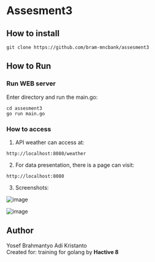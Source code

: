# Assesment3
## How to install
~~~
git clone https://github.com/bram-mncbank/assesment3
~~~

## How to Run
### Run WEB server
Enter directory and run the main.go:
~~~
cd assesment3
go run main.go
~~~
### How to access
1. API weather can access at:
~~~
http://localhost:8080/weather
~~~
2. For data presentation, there is a page can visit:
~~~
http://localhost:8080
~~~
3. Screenshots:

  ![image](https://user-images.githubusercontent.com/7037308/198866496-290f3fc6-39e9-4c48-9bf0-293ee6c83b4b.png)
  
  ![image](https://user-images.githubusercontent.com/7037308/198866585-529f7765-67df-4c16-af08-8a8221266fd0.png)

## Author
Yosef Brahmantyo Adi Kristanto<br>
Created for: training for golang by **Hactive 8**

